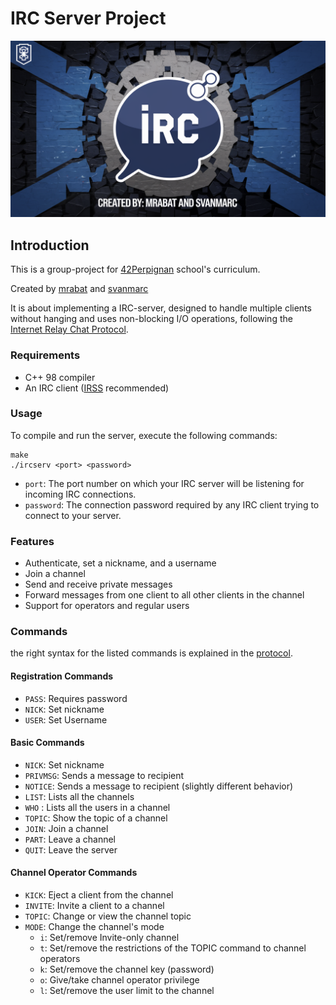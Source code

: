 # IRC Server Project

![IRC Logo](img/irclogo.webp)

## Introduction

This is a group-project for [42Perpignan](https://42perpignan.fr/) school's curriculum.

Created by [mrabat](https://github.com/rabatm) and [svanmarc](https://github.com/svanmarc)

It is about implementing a IRC-server, designed to handle multiple clients without hanging and uses non-blocking I/O
operations,
following the [Internet Relay Chat Protocol](https://datatracker.ietf.org/doc/html/rfc1459#section-1.1).

### Requirements

- C++ 98 compiler
- An IRC client ([IRSS](https://irssi.org/) recommended)

### Usage

To compile and run the server, execute the following commands:

```
make
./ircserv <port> <password>
```

- `port`: The port number on which your IRC server will be listening for incoming IRC connections.
- `password`: The connection password required by any IRC client trying to connect to your server.

### Features

- Authenticate, set a nickname, and a username
- Join a channel
- Send and receive private messages
- Forward messages from one client to all other clients in the channel
- Support for operators and regular users

### Commands

the right syntax for the listed commands is explained in
the [protocol](https://datatracker.ietf.org/doc/html/rfc1459#section-4.4.2).

#### Registration Commands

- `PASS`: Requires password
- `NICK`: Set nickname
- `USER`: Set Username

#### Basic Commands

- `NICK`: Set nickname
- `PRIVMSG`: Sends a message to recipient
- `NOTICE`: Sends a message to recipient (slightly different behavior)
- `LIST`: Lists all the channels
- `WHO` : Lists all the users in a channel
- `TOPIC`: Show the topic of a channel
- `JOIN`: Join a channel
- `PART`: Leave a channel
- `QUIT`: Leave the server

#### Channel Operator Commands

- `KICK`: Eject a client from the channel
- `INVITE`: Invite a client to a channel
- `TOPIC`: Change or view the channel topic
- `MODE`: Change the channel's mode
    - `i`: Set/remove Invite-only channel
    - `t`: Set/remove the restrictions of the TOPIC command to channel operators
    - `k`: Set/remove the channel key (password)
    - `o`: Give/take channel operator privilege
    - `l`: Set/remove the user limit to the channel


